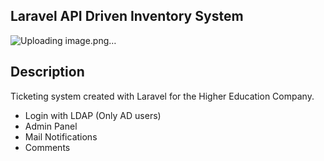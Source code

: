

## Laravel API Driven Inventory System

![Uploading image.png…]()



## Description

Ticketing system created with Laravel for the Higher Education Company.
- Login with LDAP (Only AD users)
- Admin Panel
- Mail Notifications
- Comments
